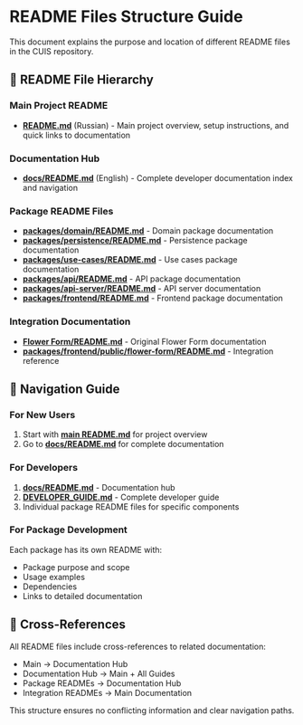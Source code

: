 # README Files Structure Guide

This document explains the purpose and location of different README files in the CUIS repository.

## 📁 README File Hierarchy

### Main Project README
- **[README.md](../README.md)** (Russian) - Main project overview, setup instructions, and quick links to documentation

### Documentation Hub
- **[docs/README.md](./README.md)** (English) - Complete developer documentation index and navigation

### Package README Files
- **[packages/domain/README.md](../packages/domain/README.md)** - Domain package documentation
- **[packages/persistence/README.md](../packages/persistence/README.md)** - Persistence package documentation  
- **[packages/use-cases/README.md](../packages/use-cases/README.md)** - Use cases package documentation
- **[packages/api/README.md](../packages/api/README.md)** - API package documentation
- **[packages/api-server/README.md](../packages/api-server/README.md)** - API server documentation
- **[packages/frontend/README.md](../packages/frontend/README.md)** - Frontend package documentation

### Integration Documentation
- **[Flower Form/README.md](../Flower%20Form/README.md)** - Original Flower Form documentation
- **[packages/frontend/public/flower-form/README.md](../packages/frontend/public/flower-form/README.md)** - Integration reference

## 🧭 Navigation Guide

### For New Users
1. Start with **[main README.md](../README.md)** for project overview
2. Go to **[docs/README.md](./README.md)** for complete documentation

### For Developers
1. **[docs/README.md](./README.md)** - Documentation hub
2. **[DEVELOPER_GUIDE.md](./DEVELOPER_GUIDE.md)** - Complete developer guide
3. Individual package README files for specific components

### For Package Development
Each package has its own README with:
- Package purpose and scope
- Usage examples
- Dependencies
- Links to detailed documentation

## 🔄 Cross-References

All README files include cross-references to related documentation:
- Main → Documentation Hub
- Documentation Hub → Main + All Guides
- Package READMEs → Documentation Hub
- Integration READMEs → Main Documentation

This structure ensures no conflicting information and clear navigation paths.